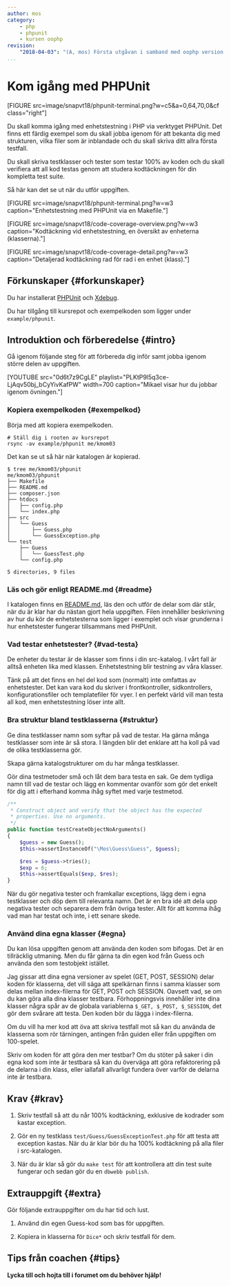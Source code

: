```yaml
---
author: mos
category:
    - php
    - phpunit
    - kursen oophp
revision:
    "2018-04-03": "(A, mos) Första utgåvan i samband med oophp version 4."
...
```

Kom igång med PHPUnit
==================================

[FIGURE src=image/snapvt18/phpunit-terminal.png?w=c5&a=0,64,70,0&cf class="right"]

Du skall komma igång med enhetstestning i PHP via verktyget PHPUnit. Det finns ett färdig exempel som du skall jobba igenom för att bekanta dig med strukturen, vilka filer som är inblandade och du skall skriva ditt allra första testfall.

Du skall skriva testklasser och tester som testar 100% av koden och du skall verifiera att all kod testas genom att studera kodtäckningen för din kompletta test suite.

<!--more-->

Så här kan det se ut när du utför uppgiften.

[FIGURE src=image/snapvt18/phpunit-terminal.png?w=w3 caption="Enhetstestning med PHPUnit via en Makefile."]

[FIGURE src=image/snapvt18/code-coverage-overview.png?w=w3 caption="Kodtäckning vid enhetstestning, en översikt av enheterna (klasserna)."]

[FIGURE src=image/snapvt18/code-coverage-detail.png?w=w3 caption="Detaljerad kodtäckning rad för rad i en enhet (klass)."]



Förkunskaper {#forkunskaper}
-----------------------

Du har installerat [PHPUnit](labbmiljo/phpunit) och [Xdebug](labbmiljo/xdebug).

Du har tillgång till kursrepot och exempelkoden som ligger under `example/phpunit`.



Introduktion och förberedelse {#intro}
-----------------------

Gå igenom följande steg för att förbereda dig inför samt jobba igenom större delen av uppgiften.

[YOUTUBE src="0d6t7z9CgLE" playlist="PLKtP9l5q3ce-LjAqv50bj_bCyYivKafPW" width=700 caption="Mikael visar hur du jobbar igenom övningen."]



### Kopiera exempelkoden {#exempelkod}

Börja med att kopiera exempelkoden.

```text
# Ställ dig i rooten av kursrepot
rsync -av example/phpunit me/kmom03
```

Det kan se ut så här när katalogen är kopierad.

```text
$ tree me/kmom03/phpunit
me/kmom03/phpunit
├── Makefile
├── README.md
├── composer.json
├── htdocs
│   ├── config.php
│   └── index.php
├── src
│   └── Guess
│       ├── Guess.php
│       └── GuessException.php
└── test
    ├── Guess
    │   └── GuessTest.php
    └── config.php

5 directories, 9 files
```



### Läs och gör enligt README.md {#readme}

I katalogen finns en [README.md](https://github.com/dbwebb-se/oophp/tree/master/example/phpunit), läs den och utför de delar som där står, när du är klar har du nästan gjort hela uppgiften. Filen innehåller beskrivning av hur du kör de enhetstesterna som ligger i exemplet och visar grunderna i hur enhetstester fungerar tillsammans med PHPUnit.



### Vad testar enhetstester? {#vad-testa}

De enheter du testar är de klasser som finns i din src-katalog. I vårt fall är alltså enheten lika med klassen. Enhetstestning blir testning av våra klasser.

Tänk på att det finns en hel del kod som (normalt) inte omfattas av enhetstester. Det kan vara kod du skriver i frontkontroller, sidkontrollers, konfigurationsfiler och templatefiler för vyer. I en perfekt värld vill man testa all kod, men enhetstestning löser inte allt. 



### Bra struktur bland testklasserna {#struktur}

Ge dina testklasser namn som syftar på vad de testar. Ha gärna många testklasser som inte är så stora. I längden blir det enklare att ha koll på vad de olika testklasserna gör.

Skapa gärna katalogstrukturer om du har många testklasser.

Gör dina testmetoder små och låt dem bara testa en sak. Ge dem tydliga namn till vad de testar och lägg en kommentar ovanför som gör det enkelt för dig att i efterhand komma ihåg syftet med varje testmetod.

```php
/**
 * Construct object and verify that the object has the expected
 * properties. Use no arguments.
 */
public function testCreateObjectNoArguments()
{
    $guess = new Guess();
    $this->assertInstanceOf("\Mos\Guess\Guess", $guess);

    $res = $guess->tries();
    $exp = 6;
    $this->assertEquals($exp, $res);
}
```

När du gör negativa tester och framkallar exceptions, lägg dem i egna testklasser och döp dem till relevanta namn. Det är en bra idé att dela upp negativa tester och separera dem från övriga tester. Allt för att komma ihåg vad man har testat och inte, i ett senare skede.



### Använd dina egna klasser {#egna}

Du kan lösa uppgiften genom att använda den koden som bifogas. Det är en tillräcklig utmaning. Men du får gärna ta din egen kod från Guess och använda den som testobjekt istället.

Jag gissar att dina egna versioner av spelet (GET, POST, SESSION) delar koden för klasserna, det vill säga att spelkärnan finns i samma klasser som delas mellan index-filerna för GET, POST och SESSION. Oavsett vad, se om du kan göra alla dina klasser testbara. Förhoppningsvis innehåller inte dina klasser några spår av de globala variablerna `$_GET, $_POST, $_SESSION`, det gör dem svårare att testa. Den koden bör du lägga i index-filerna.

Om du vill ha mer kod att öva att skriva testfall mot så kan du använda de klasserna som rör tärningen, antingen från guiden eller från uppgiften om 100-spelet.

Skriv om koden för att göra den mer testbar? Om du stöter på saker i din egna kod som inte är testbara så kan du överväga att göra refaktorering på de delarna i din klass, eller iallafall allvarligt fundera över varför de delarna inte är testbara.




Krav {#krav}
-----------------------

1. Skriv testfall så att du når 100% kodtäckning, exklusive de kodrader som kastar exception.

1. Gör en ny testklass `test/Guess/GuessExceptionTest.php` för att testa att exception kastas. När du är klar bör du ha 100% kodtäckning på alla filer i src-katalogen.

1. När du är klar så gör du `make test` för att kontrollera att din test suite fungerar och sedan gör du en `dbwebb publish`.



Extrauppgift {#extra}
-----------------------

Gör följande extrauppgifter om du har tid och lust.

1. Använd din egen Guess-kod som bas för uppgiften.

1. Kopiera in klasserna för `Dice*` och skriv testfall för dem.



Tips från coachen {#tips}
-----------------------

**Lycka till och hojta till i forumet om du behöver hjälp!**
